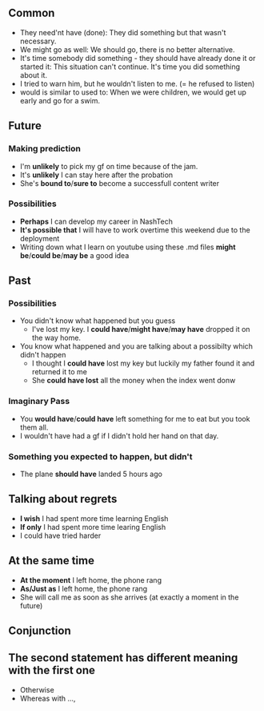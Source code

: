 ## Common

- They need'nt have (done): They did something but that wasn't necessary.
- We might go as well: We should go, there is no better alternative.
- It's time somebody did something - they should have already done it or started it: This situation can't continue. It's time you did something about it.
- I tried to warn him, but he wouldn't listen to me. (= he refused to listen)
- would is similar to used to: When we were children, we would get up early and go for a swim. 

## Future

### Making prediction

- I'm **unlikely** to pick my gf on time because of the jam.
- It's **unlikely** I can stay here after the probation
- She's **bound to**/**sure to** become a successfull content writer

### Possibilities

- **Perhaps** I can develop my career in NashTech
- **It's possible that** I will have to work overtime this weekend due to the deployment
- Writing down what I learn on youtube using these .md files **might be**/**could be**/**may be** a good idea

## Past

### Possibilities

- You didn't know what happened but you guess
  - I've lost my key. I **could have**/**might have**/**may have** dropped it on the way home.
- You know what happened and you are talking about a possibilty which didn't happen
  - I thought I **could have** lost my key but luckily my father found it and returned it to me
  - She **could have lost** all the money when the index went donw

### Imaginary Pass

- You **would have**/**could have** left something for me to eat but you took them all.
- I wouldn't have had a gf if I didn't hold her hand on that day.

### Something you expected to happen, but didn't

- The plane **should have** landed 5 hours ago

## Talking about regrets

- **I wish** I had spent more time learning English
- **If only** I had spent more time learing English
- I could have tried harder

## At the same time

- **At the moment** I left home, the phone rang
- **As/Just as** I left home, the phone rang
- She will call me as soon as she arrives (at exactly a moment in the future)

## Conjunction

## The second statement has different meaning with the first one

- Otherwise
- Whereas with ...,
